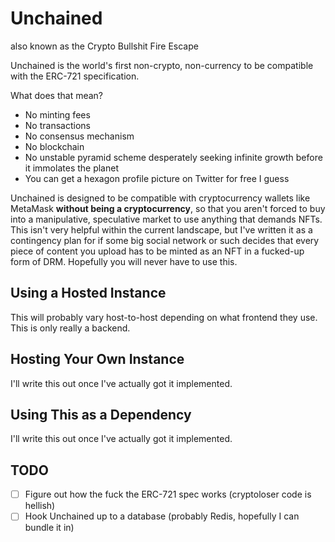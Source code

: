 # Unchained
also known as the Crypto Bullshit Fire Escape

Unchained is the world's first non-crypto, non-currency to be compatible with the ERC-721 specification.

What does that mean?
- No minting fees
- No transactions
- No consensus mechanism
- No blockchain
- No unstable pyramid scheme desperately seeking infinite growth before it immolates the planet
- You can get a hexagon profile picture on Twitter for free I guess

Unchained is designed to be compatible with cryptocurrency wallets like MetaMask **without being a cryptocurrency**,
so that you aren't forced to buy into a manipulative, speculative market to use anything that demands NFTs. This isn't
very helpful within the current landscape, but I've written it as a contingency plan for if some big social network or
such decides that every piece of content you upload has to be minted as an NFT in a fucked-up form of DRM. Hopefully
you will never have to use this.

## Using a Hosted Instance
This will probably vary host-to-host depending on what frontend they use. This is only really a backend.

## Hosting Your Own Instance
I'll write this out once I've actually got it implemented.

## Using This as a Dependency
I'll write this out once I've actually got it implemented.

## TODO
- [ ] Figure out how the fuck the ERC-721 spec works (cryptoloser code is hellish)
- [ ] Hook Unchained up to a database (probably Redis, hopefully I can bundle it in)